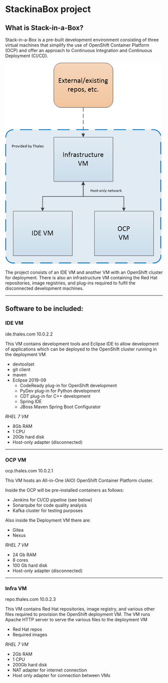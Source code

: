 # StackinaBox project

## What is Stack-in-a-Box?

Stack-in-a-Box is a pre-built development environment consisting of three virtual machines that simplify the use of OpenShift Container Platform (OCP) and offer an approach to Continuous Integration and Continuous Deployment (CI/CD).

![diagram](graphics/SIAB-infra-overview.png "SIAB")

The project consists of an IDE VM and another VM with an OpenShift cluster for deployment. There is also an infrastructure VM containing the Red Hat repositories, image registries, and plug-ins required to fulfil the disconnected development machines.

--------------------------------------

## Software to be included:

### IDE VM

ide.thales.com 10.0.2.2

This VM contains development tools and Eclipse IDE to allow development of applications which can be deployed to the OpenShift cluster running in the deployment VM

* devtoolset
* git client
* maven
* Eclipse 2019-09
    * CodeReady plug-in for OpenShift development
    * PyDev plug-in for Python development
    * CDT plug-in for C++ development
    * Spring IDE
    * JBoss Maven Spring Boot Configurator

_RHEL 7 VM_
- 8Gb RAM
- 1 CPU
- 20Gb hard disk
- Host-only adapter (disconnected)

--------------------------------------------

### OCP VM

ocp.thales.com 10.0.2.1

This VM hosts an All-in-One (AIO) OpenShift Container Platform cluster. 

Inside the OCP will be pre-installed containers as follows:

- Jenkins for CI/CD pipeline (see below)
- Sonarqube for code quality analysis
- Kafka cluster for testing purposes

Also inside the Deployment VM there are:

- Gitea
- Nexus

_RHEL 7 VM_
- 24 Gb RAM
- 8 cores
- 100 Gb hard disk
- Host-only adapter (disconnected)

------------------------------------------

### Infra VM

repo.thales.com 10.0.2.3

This VM contains Red Hat repositories, image registry, and various other files required to provision the OpenShift deployment VM. The VM runs Apache HTTP server to serve the various files to the deployment VM

* Red Hat repos
* Required images

 _RHEL 7 VM_
 - 2Gb RAM 
 - 1 CPU 
 - 200Gb hard disk 
 - NAT adapter for internet connection 
- Host only adapter for connection between VMs 